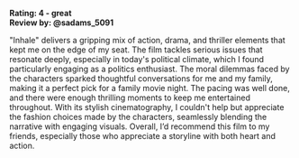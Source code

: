 **Rating: 4 - great**  
**Review by: @sadams_5091**

"Inhale" delivers a gripping mix of action, drama, and thriller elements that kept me on the edge of my seat. The film tackles serious issues that resonate deeply, especially in today's political climate, which I found particularly engaging as a politics enthusiast. The moral dilemmas faced by the characters sparked thoughtful conversations for me and my family, making it a perfect pick for a family movie night. The pacing was well done, and there were enough thrilling moments to keep me entertained throughout. With its stylish cinematography, I couldn't help but appreciate the fashion choices made by the characters, seamlessly blending the narrative with engaging visuals. Overall, I’d recommend this film to my friends, especially those who appreciate a storyline with both heart and action.